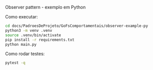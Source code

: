 Observer pattern - exemplo em Python

Como executar:

```bash
cd docs/PadroesDeProjeto/GoFsComportamentais/observer-example-py
python3 -m venv .venv
source .venv/bin/activate
pip install -r requirements.txt
python main.py
```

Como rodar testes:

```bash
pytest -q
```
